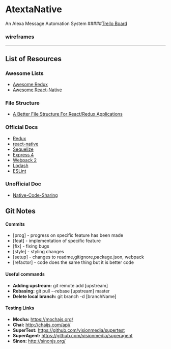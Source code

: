 # AtextaNative
An Alexa Message Automation System
#####[Trello Board](https://trello.com/b/lu2jmbQp/alexa-flexa)

### wireframes


---
## List of Resources

### Awesome Lists
* [Awesome Redux](https://github.com/xgrommx/awesome-redux)
* [Awesome React-Native](https://github.com/jondot/awesome-react-native)

### File Structure
* [A Better File Structure For React/Redux Applications](https://marmelab.com/blog/2015/12/17/react-directory-structure.html)

### Official Docs
* [Redux](http://redux.js.org/)
* [react-native](https://facebook.github.io/react-native/)
* [Sequelize](http://docs.sequelizejs.com/en/v3/)
* [Express 4](http://expressjs.com/en/4x/api.html)
* [Webpack 2](https://webpack.js.org/configuration/)
* [Lodash](https://lodash.com/docs/4.17.4)
* [ESLint](http://eslint.org/)

### Unofficial Doc
* [Native-Code-Sharing](https://differential.com/insights/sharing-code-between-android-and-ios-in-react-native/)

## Git Notes

#### Commits
  * [prog] - progress on specific feature has been made
  * [feat] - implementation of specific feature
  * [fix] - fixing bugs 
  * [style] - styling changes
  * [setup] - changes to readme,gitignore,package.json, webpack
  * [refactor] - code does the same thing but it is better code

#### Useful commands
* **Adding upstream:** git remote add [upstream] 
* **Rebasing:** git pull --rebase [upstream] master
* **Delete local branch:** git branch -d [branchName]

#### Testing Links
* **Mocha:** https://mochajs.org/
* **Chai:** http://chaijs.com/api/
* **SuperTest:** https://github.com/visionmedia/supertest
* **SuperAgent:** https://github.com/visionmedia/superagent
* **Sinon:** http://sinonjs.org/
